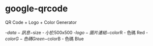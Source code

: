 google-qrcode
=============

QR Code + Logo + Color Generator

-$data   - 訊息
-$size   - 小於500x500
-$logo   - 圖片連結
-$colorR - 色碼 Red
-$colorG - 色碼 Green
-$colorB - 色碼 Blue
